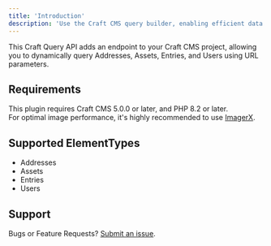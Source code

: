 ```yaml
---
title: 'Introduction'
description: 'Use the Craft CMS query builder, enabling efficient data fetching.'
---
```


This Craft Query API adds an endpoint to your Craft CMS project, allowing you to dynamically query Addresses, 
Assets, Entries, and Users using URL parameters.

## Requirements

This plugin requires Craft CMS 5.0.0 or later, and PHP 8.2 or later.<br>
For optimal image performance, it's highly recommended to use [ImagerX](https://imager-x.spacecat.ninja/overview.html).

## Supported ElementTypes

- Addresses
- Assets
- Entries
- Users

## Support

Bugs or Feature Requests? [Submit an issue](https://github.com/samuelreichor/craft-query-api/issues/new).